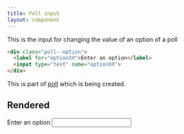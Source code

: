 ```yaml
---
title: Poll input
layout: component
---
```


This is the input for changing the value of an option of a poll

```html
<div class="poll--option">
  <label for="optionXX">Enter an option</label>
  <input type="text" name="optionXX">
</div>
```

This is part of [poll](poll) which is being created.

## Rendered

<div class="poll--option">
  <label for="optionXX">Enter an option</label>
  <input type="text" name="optionXX">
</div>
